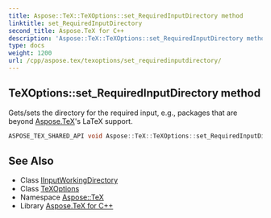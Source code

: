 ```yaml
---
title: Aspose::TeX::TeXOptions::set_RequiredInputDirectory method
linktitle: set_RequiredInputDirectory
second_title: Aspose.TeX for C++
description: 'Aspose::TeX::TeXOptions::set_RequiredInputDirectory method. Gets/sets the directory for the required input, e.g., packages that are beyond Aspose.TeX''s LaTeX support in C++.'
type: docs
weight: 1200
url: /cpp/aspose.tex/texoptions/set_requiredinputdirectory/
---
```

## TeXOptions::set_RequiredInputDirectory method


Gets/sets the directory for the required input, e.g., packages that are beyond [Aspose.TeX](../../)'s LaTeX support.

```cpp
ASPOSE_TEX_SHARED_API void Aspose::TeX::TeXOptions::set_RequiredInputDirectory(System::SharedPtr<IO::IInputWorkingDirectory> value)
```

## See Also

* Class [IInputWorkingDirectory](../../../aspose.tex.io/iinputworkingdirectory/)
* Class [TeXOptions](../)
* Namespace [Aspose::TeX](../../)
* Library [Aspose.TeX for C++](../../../)
